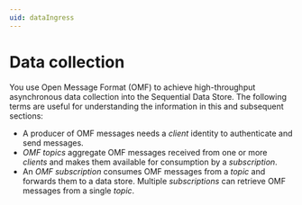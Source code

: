 ```yaml
---
uid: dataIngress
---
```


# Data collection

You use Open Message Format (OMF) to achieve high-throughput asynchronous data collection
into the Sequential Data Store. The following terms are useful for understanding the information
in this and subsequent sections:

- A producer of OMF messages needs a *client* identity to authenticate and send messages.
- *OMF topics* aggregate OMF messages received from one or more *clients* and makes them available for consumption by a *subscription*.
- An *OMF subscription*  consumes OMF messages from a *topic* and forwards them to a data store. Multiple *subscriptions* can retrieve OMF messages from a single *topic*.
